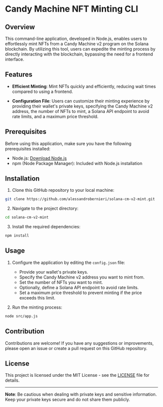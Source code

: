 # Candy Machine NFT Minting CLI

## Overview

This command-line application, developed in Node.js, enables users to effortlessly mint NFTs from a Candy Machine v2 program on the Solana blockchain. By utilizing this tool, users can expedite the minting process by directly interacting with the blockchain, bypassing the need for a frontend interface.

## Features

- **Efficient Minting**: Mint NFTs quickly and efficiently, reducing wait times compared to using a frontend.

- **Configuration File**: Users can customize their minting experience by providing their wallet's private keys, specifying the Candy Machine v2 address, the number of NFTs to mint, a Solana API endpoint to avoid rate limits, and a maximum price threshold. 

## Prerequisites

Before using this application, make sure you have the following prerequisites installed:

- Node.js: [Download Node.js](https://nodejs.org/)
- npm (Node Package Manager): Included with Node.js installation

## Installation

1. Clone this GitHub repository to your local machine:

```bash
git clone https://github.com/alessandrobernieri/solana-cm-v2-mint.git
```

2. Navigate to the project directory:

```bash
cd solana-cm-v2-mint
```

3. Install the required dependencies:

```bash
npm install
```

## Usage

1. Configure the application by editing the `config.json` file:

   - Provide your wallet's private keys.
   - Specify the Candy Machine v2 address you want to mint from.
   - Set the number of NFTs you want to mint.
   - Optionally, define a Solana API endpoint to avoid rate limits.
   - Set a maximum price threshold to prevent minting if the price exceeds this limit.

2. Run the minting process:

```bash
node src/app.js
```

## Contribution

Contributions are welcome! If you have any suggestions or improvements, please open an issue or create a pull request on this GitHub repository.

## License

This project is licensed under the MIT License - see the [LICENSE](LICENSE) file for details.

---

**Note**: Be cautious when dealing with private keys and sensitive information. Keep your private keys secure and do not share them publicly.
